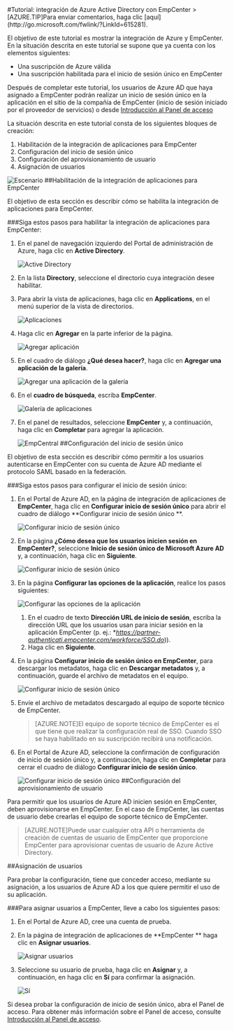 <properties pageTitle="Tutorial: integración de Azure Active Directory con EmpCenter | Microsoft Azure" description="Aprenda a usar EmpCenter con Azure Active Directory para habilitar el inicio de sesión único, el aprovisionamiento automático, etc." services="active-directory" authors="MarkusVi"  documentationCenter="na" manager="stevenpo"/>
<tags ms.service="active-directory" ms.devlang="na" ms.topic="article" ms.tgt_pltfrm="na" ms.workload="identity" ms.date="08/01/2015" ms.author="markvi" />
#Tutorial: integración de Azure Active Directory con EmpCenter
>[AZURE.TIP]Para enviar comentarios, haga clic [aquí](http://go.microsoft.com/fwlink/?LinkId=615281).
  
El objetivo de este tutorial es mostrar la integración de Azure y EmpCenter. En la situación descrita en este tutorial se supone que ya cuenta con los elementos siguientes:

-   Una suscripción de Azure válida
-   Una suscripción habilitada para el inicio de sesión único en EmpCenter
  
Después de completar este tutorial, los usuarios de Azure AD que haya asignado a EmpCenter podrán realizar un inicio de sesión único en la aplicación en el sitio de la compañía de EmpCenter (inicio de sesión iniciado por el proveedor de servicios) o desde [Introducción al Panel de acceso](https://msdn.microsoft.com/library/dn308586)
  
La situación descrita en este tutorial consta de los siguientes bloques de creación:

1.  Habilitación de la integración de aplicaciones para EmpCenter
2.  Configuración del inicio de sesión único
3.  Configuración del aprovisionamiento de usuario
4.  Asignación de usuarios

![Escenario](./media/active-directory-saas-empcenter-tutorial/IC802916.png "Escenario")
##Habilitación de la integración de aplicaciones para EmpCenter
  
El objetivo de esta sección es describir cómo se habilita la integración de aplicaciones para EmpCenter.

###Siga estos pasos para habilitar la integración de aplicaciones para EmpCenter:

1.  En el panel de navegación izquierdo del Portal de administración de Azure, haga clic en **Active Directory**.

    ![Active Directory](./media/active-directory-saas-empcenter-tutorial/IC700993.png "Active Directory")

2.  En la lista **Directory**, seleccione el directorio cuya integración desee habilitar.

3.  Para abrir la vista de aplicaciones, haga clic en **Applications**, en el menú superior de la vista de directorios.

    ![Aplicaciones](./media/active-directory-saas-empcenter-tutorial/IC700994.png "Aplicaciones")

4.  Haga clic en **Agregar** en la parte inferior de la página.

    ![Agregar aplicación](./media/active-directory-saas-empcenter-tutorial/IC749321.png "Agregar aplicación")

5.  En el cuadro de diálogo **¿Qué desea hacer?**, haga clic en **Agregar una aplicación de la galería**.

    ![Agregar una aplicación de la galería](./media/active-directory-saas-empcenter-tutorial/IC749322.png "Agregar una aplicación de la galería")

6.  En el **cuadro de búsqueda**, escriba **EmpCenter**.

    ![Galería de aplicaciones](./media/active-directory-saas-empcenter-tutorial/IC802917.png "Galería de aplicaciones")

7.  En el panel de resultados, seleccione **EmpCenter** y, a continuación, haga clic en **Completar** para agregar la aplicación.

    ![EmpCentral](./media/active-directory-saas-empcenter-tutorial/IC802918.png "EmpCentral")
##Configuración del inicio de sesión único
  
El objetivo de esta sección es describir cómo permitir a los usuarios autenticarse en EmpCenter con su cuenta de Azure AD mediante el protocolo SAML basado en la federación.

###Siga estos pasos para configurar el inicio de sesión único:

1.  En el Portal de Azure AD, en la página de integración de aplicaciones de **EmpCenter**, haga clic en **Configurar inicio de sesión único** para abrir el cuadro de diálogo **Configurar inicio de sesión único **.

    ![Configurar inicio de sesión único](./media/active-directory-saas-empcenter-tutorial/IC802919.png "Configurar inicio de sesión único")

2.  En la página **¿Cómo desea que los usuarios inicien sesión en EmpCenter?**, seleccione **Inicio de sesión único de Microsoft Azure AD** y, a continuación, haga clic en **Siguiente**.

    ![Configurar inicio de sesión único](./media/active-directory-saas-empcenter-tutorial/IC802920.png "Configurar inicio de sesión único")

3.  En la página **Configurar las opciones de la aplicación**, realice los pasos siguientes:

    ![Configurar las opciones de la aplicación](./media/active-directory-saas-empcenter-tutorial/IC802921.png "Configurar las opciones de la aplicación")

    1.  En el cuadro de texto **Dirección URL de inicio de sesión**, escriba la dirección URL que los usuarios usan para iniciar sesión en la aplicación EmpCenter (p. ej.: **https://partner-authenticati.empcenter.com/workforce/SSO.do*)).
    2.  Haga clic en **Siguiente**.

4.  En la página **Configurar inicio de sesión único en EmpCenter**, para descargar los metadatos, haga clic en **Descargar metadatos** y, a continuación, guarde el archivo de metadatos en el equipo.

    ![Configurar inicio de sesión único](./media/active-directory-saas-empcenter-tutorial/IC802922.png "Configurar inicio de sesión único")

5.  Envíe el archivo de metadatos descargado al equipo de soporte técnico de EmpCenter.

    >[AZURE.NOTE]El equipo de soporte técnico de EmpCenter es el que tiene que realizar la configuración real de SSO. Cuando SSO se haya habilitado en su suscripción recibirá una notificación.

6.  En el Portal de Azure AD, seleccione la confirmación de configuración de inicio de sesión único y, a continuación, haga clic en **Completar** para cerrar el cuadro de diálogo **Configurar inicio de sesión único**.

    ![Configurar inicio de sesión único](./media/active-directory-saas-empcenter-tutorial/IC802923.png "Configurar inicio de sesión único")
##Configuración del aprovisionamiento de usuario
  
Para permitir que los usuarios de Azure AD inicien sesión en EmpCenter, deben aprovisionarse en EmpCenter. En el caso de EmpCenter, las cuentas de usuario debe crearlas el equipo de soporte técnico de EmpCenter.

>[AZURE.NOTE]Puede usar cualquier otra API o herramienta de creación de cuentas de usuario de EmpCenter que proporcione EmpCenter para aprovisionar cuentas de usuario de Azure Active Directory.

##Asignación de usuarios
  
Para probar la configuración, tiene que conceder acceso, mediante su asignación, a los usuarios de Azure AD a los que quiere permitir el uso de su aplicación.

###Para asignar usuarios a EmpCenter, lleve a cabo los siguientes pasos:

1.  En el Portal de Azure AD, cree una cuenta de prueba.

2.  En la página de integración de aplicaciones de **EmpCenter ** haga clic en **Asignar usuarios**.

    ![Asignar usuarios](./media/active-directory-saas-empcenter-tutorial/IC802924.png "Asignar usuarios")

3.  Seleccione su usuario de prueba, haga clic en **Asignar** y, a continuación, en haga clic en **Sí** para confirmar la asignación.

    ![Sí](./media/active-directory-saas-empcenter-tutorial/IC767830.png "Sí")
  
Si desea probar la configuración de inicio de sesión único, abra el Panel de acceso. Para obtener más información sobre el Panel de acceso, consulte [Introducción al Panel de acceso](https://msdn.microsoft.com/library/dn308586).

<!----HONumber=August15_HO7-->
<!--Please, pass changes in lines 70-72 -->